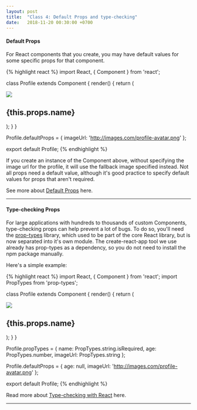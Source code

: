 ```yaml
---
layout: post
title:  "Class 4: Default Props and type-checking"
date:   2018-11-20 00:30:00 +0700
---
```


#### Default Props

For React components that you create, you may have default values for some specific props for that component.

{% highlight react %}
import React, { Component } from 'react';

class Profile extends Component {
  render() {
    return (
      <div>
        <img src={this.props.imageUrl} />
        <h2>{this.props.name}</h2>
      </div>
    );
  }
}

Profile.defaultProps = {
  imageUrl: 'http://images.com/profile-avatar.png'
};

export default Profile;
{% endhighlight %}

If you create an instance of the Component above, without specifying the image url for the profile, it will use the fallback image specified instead. Not all props need a default value, although it's good practice to specify default values for props that aren't required.

See more about [Default Props](https://reactjs.org/docs/typechecking-with-proptypes.html#default-prop-values) here.

---

#### Type-checking Props

For large applications with hundreds to thousands of custom Components, type-checking props can help prevent a lot of bugs. To do so, you'll need the [prop-types](https://github.com/facebook/prop-types) library, which used to be part of the core React library, but is now separated into it's own module. The create-react-app tool we use already has prop-types as a dependency, so you do not need to install the npm package manually.

Here's a simple example:

{% highlight react %}
import React, { Component } from 'react';
import PropTypes from 'prop-types';

class Profile extends Component {
  render() {
    return (
      <div>
        <img src={this.props.imageUrl} />
        <h2>{this.props.name}</h2>
      </div>
    );
  }
}

Profile.propTypes = {
  name: PropTypes.string.isRequired,
  age: PropTypes.number,
  imageUrl: PropTypes.string
};

Profile.defaultProps = {
  age: null,
  imageUrl: 'http://images.com/profile-avatar.png'
};

export default Profile;
{% endhighlight %}

Read more about [Type-checking with React](https://reactjs.org/docs/typechecking-with-proptypes.html) here.

---
